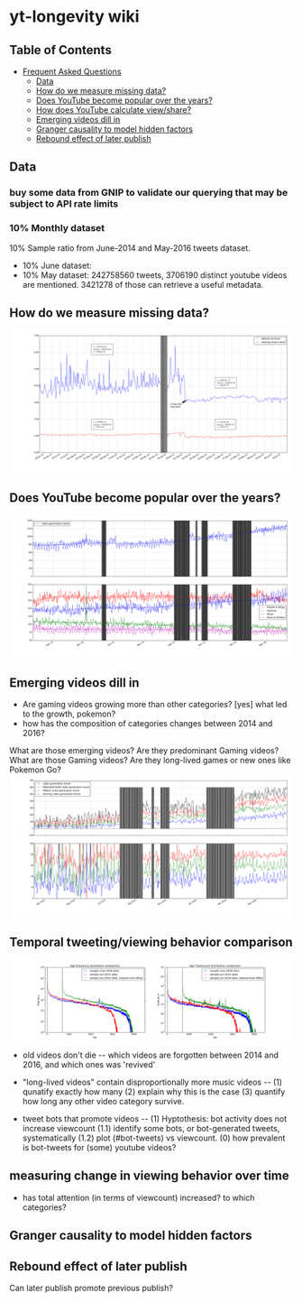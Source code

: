 # yt-longevity wiki

## Table of Contents

  * [Frequent Asked Questions](#yt-longevity-wiki)
    * [Data](#data)
    * [How do we measure missing data?](#)
    * [Does YouTube become popular over the years?](#)
    * [How does YouTube calculate view/share?](#)
    * [Emerging videos dill in](#)
    * [Granger causality to model hidden factors](#)
    * [Rebound effect of later publish](#)

## Data

### buy some data from GNIP to validate our querying that may be subject to API rate limits

### 10% Monthly dataset

10% Sample ratio from June-2014 and May-2016 tweets dataset.
- 10% June dataset:
- 10% May dataset: 242758560 tweets, 3706190 distinct youtube videos are mentioned. 3421278 of those can retrieve a useful metadata.

## How do we measure missing data?
![approximate missing period](img/approximate_missing_period.png)

## Does YouTube become popular over the years?
![temporal youtube upload change](img/temporal_youtube_upload_change.png)

## Emerging videos dill in

* Are gaming videos growing more than other categories? [yes] what led to the growth, pokemon?
* how has the composition of categories changes between 2014 and 2016?


What are those emerging videos? Are they predominant Gaming videos? What are those Gaming videos? Are they long-lived games or new ones like Pokemon Go?
![video generation growth breakdown](img/video_generation_growth_breakdown.png)

## Temporal tweeting/viewing behavior comparison
![temporal diff age distribution](img/temporal_diff_age_distribution.png)

* old videos don't die -- which videos are forgotten between 2014 and 2016, and which ones was 'revived'

* "long-lived videos" contain disproportionally more music videos -- (1) qunatify exactly how many (2) explain why this is the case (3) quantify how long any other video category survive. 
* tweet bots that promote videos -- (1) Hyptothesis: bot activity does not increase viewcount (1.1) identify some bots, or bot-generated tweets, systematically (1.2) plot (#bot-tweets) vs viewcount.  (0) how prevalent is bot-tweets for (some) youtube videos?

## measuring change in viewing behavior over time

* has total attention (in terms of viewcount) increased? to which categories?

## Granger causality to model hidden factors

## Rebound effect of later publish

Can later publish promote previous publish?
